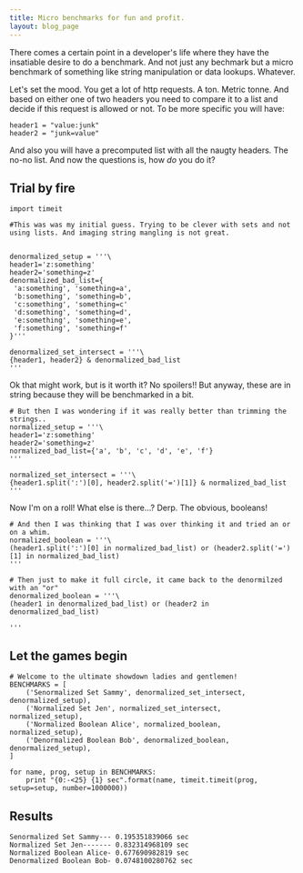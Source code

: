 ```yaml
---
title: Micro benchmarks for fun and profit.
layout: blog_page
---
```

There comes a certain point in a developer's life where they have the insatiable desire to do a benchmark. And not just any bechmark but a micro benchmark of something like string manipulation or data lookups. Whatever.  

Let's set the mood. You get a lot of http requests. A ton. Metric tonne. And based on either one of two headers you need to compare it to a list and decide if this request is allowed or not. To be more specific you will have:

    header1 = "value:junk"
    header2 = "junk=value"
    
And also you will have a precomputed list with all the naugty headers. The no-no list. And now the questions is, how *do* you do it?

## Trial by fire

    import timeit
    
    #This was was my initial guess. Trying to be clever with sets and not using lists. And imaging string mangling is not great.
    
    
    denormalized_setup = '''\
    header1='z:something'
    header2='something=z'
    denormalized_bad_list={
     'a:something', 'something=a',
     'b:something', 'something=b',
     'c:something', 'something=c'
     'd:something', 'something=d',
     'e:something', 'something=e',
     'f:something', 'something=f'
    }'''
    
    denormalized_set_intersect = '''\
    {header1, header2} & denormalized_bad_list
    '''
    
Ok that might work, but is it worth it? No spoilers!! But anyway, these are in string because they will be benchmarked in a bit.

    # But then I was wondering if it was really better than trimming the strings..
    normalized_setup = '''\
    header1='z:something'
    header2='something=z'
    normalized_bad_list={'a', 'b', 'c', 'd', 'e', 'f'}
    '''
    
    normalized_set_intersect = '''\
    {header1.split(':')[0], header2.split('=')[1]} & normalized_bad_list  
    '''
    
Now I'm on a roll! What else is there...? Derp. The obvious, booleans!

    # And then I was thinking that I was over thinking it and tried an or on a whim.
    normalized_boolean = '''\
    (header1.split(':')[0] in normalized_bad_list) or (header2.split('=')[1] in normalized_bad_list)
    '''
    
    # Then just to make it full circle, it came back to the denormilzed with an "or"
    denormalized_boolean = '''\
    (header1 in denormalized_bad_list) or (header2 in denormalized_bad_list)
    
    '''
    
## Let the games begin
    
    # Welcome to the ultimate showdown ladies and gentlemen!
    BENCHMARKS = [
        ('Senormalized Set Sammy', denormalized_set_intersect, denormalized_setup),
        ('Normalized Set Jen', normalized_set_intersect, normalized_setup),
        ('Normalized Boolean Alice', normalized_boolean, normalized_setup),
        ('Denormalized Boolean Bob', denormalized_boolean, denormalized_setup),
    ]
    
    for name, prog, setup in BENCHMARKS:
        print "{0:-<25} {1} sec".format(name, timeit.timeit(prog, setup=setup, number=1000000))


## Results 

    Senormalized Set Sammy--- 0.195351839066 sec
    Normalized Set Jen------- 0.832314968109 sec
    Normalized Boolean Alice- 0.677690982819 sec
    Denormalized Boolean Bob- 0.0748100280762 sec

    
